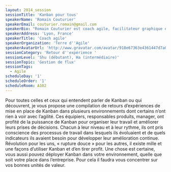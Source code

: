```yaml
---
layout: 2014_session
sessionTitle: 'Kanban pour tous'
speakerName: 'Romain Couturier'
speakerEmail: couturier.romain@gmail.com
speakerBio: "Romain Couturier est coach agile, facilitateur graphique et formateur. En tant qu’artisan du changement, il accompagne les équipes et les organisations dans leur transition et évolution vers l’agilité. Il travaille à développer la valeur ajoutée des produits avec les responsables métier, unifier les équipes, et soutenir les managers dans le déploiement de contextes d'amélioration continue\nIl est passé indépendant avec Terre d’Agile en 2012 après 10 années d’apprentissage dans les mondes de l’édition logicielle, startup et SSII.\n\t\nIl contribue à la communauté agile en tant que membre du CARA Lyon, co-fondateur de la conférence Mix-IT et membre de la Fédération Agile. \n"
speakerAddress: 'Lyon, France'
speakerTitle: 'Coach agile'
speakerOrganization: 'Terre d''Agile'
speakerAvatarUrl: 'http://www.gravatar.com/avatar/918e67363e4361447d7a01c11da8a767?size=200&default=mm'
sessionCategory: 'Retour d''expérience '
sessionLevel: 'Shu (débutant), Ha (intermédiaire)'
sessionTopic: 'Gestion de flux'
sessionTags:
  - Agile
scheduleDay: '1'
scheduleOrder: '1'
scheduleRoom: A102
---
```


Pour toutes celles et ceux qui entendent parler de Kanban ou qui découvrent, je vous propose une compilation de retours d’expériences de mise en place de Kanban dans plusieurs environnements dont certains n’ont rien à voir avec l’agilité.
Ces équipiers, responsables produits, manager, ont profité de la puissance de Kanban pour organiser leur travail et améliorer leurs prises de décisions. Chacun à leur niveau et à leur rythme, ils ont pris conscience des processus de travail dans lesquels ils évoluaient et de quels indicateurs ils avaient besoin pour développer leur amélioration continue. Révolution pour les uns, « rupture douce » pour les autres, il existe mille et une façons d’utiliser Kanban et d’en tirer profit. Une chose est certaine, vous aussi pouvez déployer Kanban dans votre environnement, quelle que soit votre place dans l’entreprise. Pour cela il faudra vous concentrer sur vos bonnes unités de valeur.
